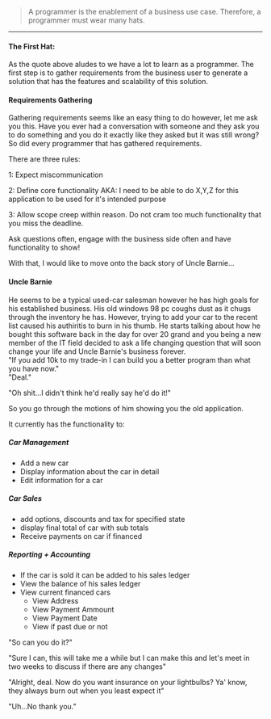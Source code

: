 
> A programmer is the enablement of a business use case.  Therefore, a programmer must wear many hats.

---

#### The First Hat:

As the quote above aludes to we have a lot to learn as a programmer.  The first step is to gather requirements from the business user to generate a solution that has the features and scalability of this solution.

#### Requirements Gathering
  Gathering requirements seems like an easy thing to do however, let me ask you this.  Have you ever had a conversation with someone and they ask you to do something and you do it exactly like they asked but it was still wrong? So did every programmer that has gathered requirements.  
  
  There are three rules:
  
  1: Expect miscommunication
  
  2: Define core functionality AKA: I need to be able to do X,Y,Z for this application to be used for it's intended purpose
  
  3: Allow scope creep within reason.  Do not cram too much functionality that you miss the deadline.
  
  
  Ask questions often, engage with the business side often and have functionality to show!
  
With that, I would like to move onto the back story of Uncle Barnie...

#### Uncle Barnie
He seems to be a typical used-car salesman however he has high goals for his established business.  His old windows 98 pc coughs dust as it chugs through the inventory he has.  However, trying to add your car to the recent list caused his authiritis to burn in his thumb.  He starts talking about how he bought this software back in the day for over 20 grand and you being a new member of the IT field decided to ask a life changing question that will soon change your life and Uncle Barnie's business forever.  
"If you add 10k to my trade-in I can build you a better program than what you have now."  
"Deal." 

"Oh shit...I didn't think he'd really say he'd do it!"

So you go through the motions of him showing you the old application. 

It currently has the functionality to:
##### Car Management
- Add a new car
- Display information about the car in detail
- Edit information for a car
##### Car Sales
- add options, discounts and tax for specified state
- display final total of car with sub totals
- Receive payments on car if financed

##### Reporting + Accounting
- If the car is sold it can be added to his sales ledger
- View the balance of his sales ledger
- View current financed cars
  - View Address
  - View Payment Ammount
  - View Payment Date
  - View if past due or not
  
 "So can you do it?"
 
 "Sure I can, this will take me a while but I can make this and let's meet in two weeks to discuss if there are any changes"
 
 "Alright, deal.  Now do you want insurance on your lightbulbs?  Ya' know, they always burn out when you least expect it"
 
 "Uh...No thank you."



